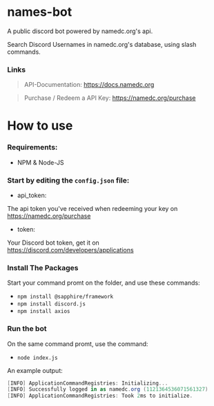 # names-bot

A public discord bot powered by namedc.org's api.

Search Discord Usernames in namedc.org's database, using slash commands.

### Links

> API-Documentation: https://docs.namedc.org

> Purchase / Redeem a API Key: https://namedc.org/purchase

# How to use

### Requirements:

-   NPM & Node-JS

### Start by editing the `config.json` file:

-   api_token:

The api token you've received when redeeming your key on https://namedc.org/purchase

-   token:

Your Discord bot token, get it on https://discord.com/developers/applications

### Install The Packages

Start your command promt on the folder, and use these commands:

-   `npm install @sapphire/framework`
-   `npm install discord.js`
-   `npm install axios`

### Run the bot

On the same command promt, use the command:

-   `node index.js`

An example output:

```c#
[INFO] ApplicationCommandRegistries: Initializing...
[INFO] Successfully logged in as namedc.org (1121364536071561327)
[INFO] ApplicationCommandRegistries: Took 2ms to initialize.
```
